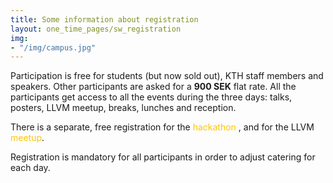 ```yaml
---
title: Some information about registration
layout: one_time_pages/sw_registration
img:
- "/img/campus.jpg"
---
```


Participation is free for students (but now sold out), KTH staff members and speakers. Other participants are asked for a **900 SEK** flat rate.
All the participants get access to all the events during the three days: talks, posters, LLVM meetup, breaks, lunches and reception. 

There is a separate, free registration for the <a style="color:#fec503; text-decoration: none" href="/ci_art_hackathon">hackathon </a> , and for the LLVM <a style="color:#fec503; text-decoration: none" href="https://www.meetup.com/LLVM-Clang-Sweden-socials/events/261609708/" target="_blank">meetup</a>.


Registration is mandatory for all participants in order to adjust catering for each day.
